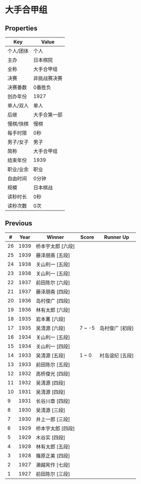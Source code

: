 # 大手合甲组

## Properties

| Key | Value |
| --- | ----- |
| 个人/团体 | 个人 |
| 主办 | 日本棋院 |
| 全称 | 大手合甲组 |
| 决赛 | 非挑战赛决赛 |
| 决赛番数 | 0番胜负 |
| 创办年份 | 1927 |
| 单人/双人 | 单人 |
| 后继 | 大手合第一部 |
| 慢棋/快棋 | 慢棋 |
| 每手时限 | 0秒 |
| 男子/女子 | 男子 |
| 简称 | 大手合甲组 |
| 结束年份 | 1939 |
| 职业/业余 | 职业 |
| 自由时间 | 0分钟 |
| 规模 | 日本棋战 |
| 读秒时长 | 0秒 |
| 读秒次数 | 0次 |

## Previous

| # | Year | Winner | Score | Runner Up |
| --- | --- | --- | --- | --- |
| 26 | 1939 | 桥本宇太郎 [六段] |  |  |
| 25 | 1939 | 藤泽朋斋 [五段] |  |  |
| 24 | 1938 | 关山利一 [五段] |  |  |
| 23 | 1938 | 关山利一 [五段] |  |  |
| 22 | 1937 | 前田陈尔 [六段] |  |  |
| 21 | 1937 | 藤泽朋斋 [四段] |  |  |
| 20 | 1936 | 岛村俊广 [四段] |  |  |
| 19 | 1936 | 林有太郎 [六段] |  |  |
| 18 | 1935 | 岩本薰 [六段] |  |  |
| 17 | 1935 | 吴清源 [六段] | 7 ~ -5 | 岛村俊广 [初段] |
| 16 | 1934 | 关山利一 [五段] |  |  |
| 15 | 1934 | 关山利一 [四段] |  |  |
| 14 | 1933 | 吴清源 [五段] | 1 ~ 0 | 村岛谊纪 [五段] |
| 13 | 1933 | 前田陈尔 [五段] |  |  |
| 12 | 1932 | 高桥俊光 [四段] |  |  |
| 11 | 1932 | 吴清源 [四段] |  |  |
| 10 | 1931 | 吴清源 [四段] |  |  |
| 9 | 1931 | 长谷川章 [四段] |  |  |
| 8 | 1930 | 吴清源 [三段] |  |  |
| 7 | 1930 | 井上一郎 [三段] |  |  |
| 6 | 1929 | 桥本宇太郎 [四段] |  |  |
| 5 | 1929 | 木谷实 [四段] |  |  |
| 4 | 1928 | 林有太郎 [五段] |  |  |
| 3 | 1928 | 篠原正美 [四段] |  |  |
| 2 | 1927 | 濑越宪作 [七段] |  |  |
| 1 | 1927 | 前田陈尔 [三段] |  |  |


